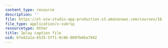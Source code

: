 ```yaml
---
content_type: resource
description: ''
file: https://ol-ocw-studio-app-production.s3.amazonaws.com/courses/16-687-private-pilot-ground-school-january-iap-2019/6fed2a1a65355ff19c860897b66a7942_s67DO7fFM14.vtt
file_type: application/x-subrip
resourcetype: Other
title: 3play caption file
uid: 6fed2a1a-6535-5ff1-9c86-0897b66a7942
---
```

